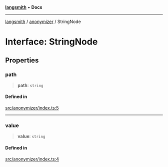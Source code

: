 [**langsmith**](../../README.md) • **Docs**

***

[langsmith](../../README.md) / [anonymizer](../README.md) / StringNode

# Interface: StringNode

## Properties

### path

> **path**: `string`

#### Defined in

[src/anonymizer/index.ts:5](https://github.com/langchain-ai/langsmith-sdk/blob/da3c1bb4f1396b48909bf0abac53fd717458c764/js/src/anonymizer/index.ts#L5)

***

### value

> **value**: `string`

#### Defined in

[src/anonymizer/index.ts:4](https://github.com/langchain-ai/langsmith-sdk/blob/da3c1bb4f1396b48909bf0abac53fd717458c764/js/src/anonymizer/index.ts#L4)
